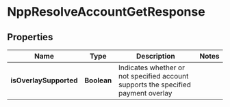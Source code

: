 

# NppResolveAccountGetResponse

## Properties

Name | Type | Description | Notes
------------ | ------------- | ------------- | -------------
**isOverlaySupported** | **Boolean** | Indicates whether or not specified account supports the specified payment overlay | 




